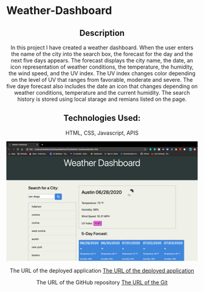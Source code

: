 # Weather-Dashboard

<!DOCTYPE html>

<html lang="en-us">
    <head>
        <meta charset="UTF-8" />
    </head>
    <header>
        <h2>
            Description
        </h2>
            <p>
                In this project I have created a weather dashboard. When the user enters the name of the city into the search box, the forecast for the day and the next five days appears. The forecast displays the city name, the date, an icon representation of weather conditions, the temperature, the humidity, the wind speed, and the UV index. The UV index changes color depending on the level of UV that ranges from favorable, moderate and severe. The five daye forecast also includes the date an icon that changes depending on weather conditions, temperature and the current humidity. The search history is stored using local starage and remians listed on the page. 
            </p>
        <h2>
            Technologies Used:
        </h2>   
            <p>
                HTML, CSS, Javascript, APIS
            </p>
    <header>
    <section>
      <img src="./assets/images/screenshot.jpg">
    </section>
    <section>
        <p>
            The URL of the deployed application
            <a href="">The URL of the deployed application</a>
        </p>
    </section>
    <section>
        <p>
            The URL of the GitHub repository 
            <a href="https://github.com/lizetteleon14/Weather-Dashboard">The URL of the Git</a>
        </p>
    </section>
    
